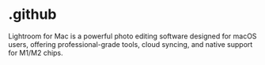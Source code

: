 # .github
Lightroom for Mac is a powerful photo editing software designed for macOS users, offering professional-grade tools, cloud syncing, and native support for M1/M2 chips.
